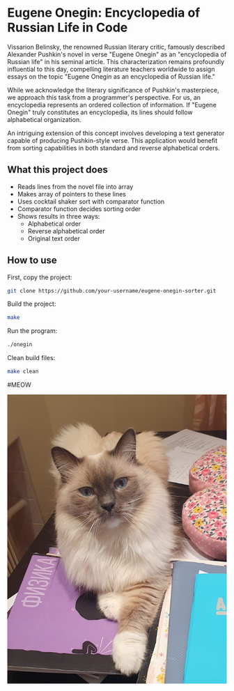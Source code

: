 # Eugene Onegin: Encyclopedia of Russian Life in Code

Vissarion Belinsky, the renowned Russian literary critic, famously described Alexander Pushkin's novel in verse "Eugene Onegin" as an "encyclopedia of Russian life" in his seminal article. This characterization remains profoundly influential to this day, compelling literature teachers worldwide to assign essays on the topic "Eugene Onegin as an encyclopedia of Russian life."

While we acknowledge the literary significance of Pushkin's masterpiece, we approach this task from a programmer's perspective. For us, an encyclopedia represents an ordered collection of information. If "Eugene Onegin" truly constitutes an encyclopedia, its lines should follow alphabetical organization.

An intriguing extension of this concept involves developing a text generator capable of producing Pushkin-style verse. This application would benefit from sorting capabilities in both standard and reverse alphabetical orders.

## What this project does

- Reads lines from the novel file into array
- Makes array of pointers to these lines
- Uses cocktail shaker sort with comparator function
- Comparator function decides sorting order
- Shows results in three ways:
  - Alphabetical order
  - Reverse alphabetical order
  - Original text order

## How to use

First, copy the project:

```bash
git clone https://github.com/your-username/eugene-onegin-sorter.git
```

Build the project:
```bash
make
```

Run the program:
```bash
./onegin
```

Clean build files:
```bash
make clean
```

#MEOW

![Cat from home](cat.png)




